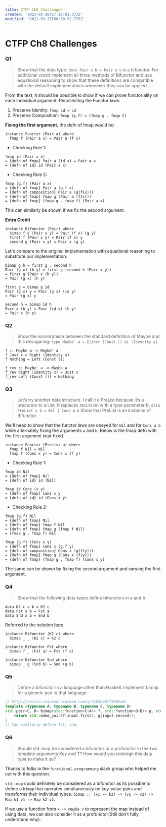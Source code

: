 ```yaml
---
title: CTFP Ch8 Challenges
created: '2021-03-26T17:18:01.373Z'
modified: '2021-03-27T00:38:52.775Z'
---
```


# CTFP Ch8 Challenges

### Q1
> Show that the data type:
```data Pair a b = Pair a b```
is a bifunctor. 
For additional credit implement all three methods of Bifunctor and use equational reasoning to show that these definitions are compatible with the default implementations whenever they can be applied.

From the text, it should be possible to show if we can prove functoriality on each individual argument.
Recollecting the Functor laws:
1. Preserve Identity: `fmap id = id`
2. Preserve Composition: `fmap (g.f) = (fmap g . fmap f)`

**Fixing the first argument**, the defn of fmap would be:
```
instance Functor (Pair a) where
  fmap f (Pair a x) = Pair a (f x)
```
- Checking Rule 1:
```
fmap id (Pair a x)
= {defn of fmap} Pair a (id x) = Pair a x
= {defn of id} id (Pair a x)
```
- Checking Rule 2:
```
fmap (g.f) (Pair a x)
= {defn of fmap} Pair a (g.f x)
= {defn of composition} Pair a (g(f(x)))
= {defn of fmap} fmap g (Pair a (f(x)))
= {defn of fmap} (fmap g . fmap f) (Pair a x)
``` 
This can similarly be shown if we fix the second argument.

**Extra Credit**
```
instance Bifunctor (Pair) where
  bimap f g (Pair x y) = Pair (f x) (g y)
  first f (Pair x y) = Pair (f x) y
  second g (Pair x y) = Pair x (g y)
```

Let's compare to the original implementation with equational reasoning to substitute our implementation:
```
bimap g h = first g . second h
Pair (g x) (h y) = first g (second h (Pair x y))
= first g (Pair x (h y))
= Pair (g x) (h y)

first g = bimap g id
Pair (g x) y = Pair (g x) (id y)
= Pair (g x) y

second h = bimap id h
Pair x (h y) = Pair (id x) (h y)
= Pair x (h y)
```

### Q2
> Show the isomorphism between the standard definition of Maybe and this desugaring:
`type Maybe' a = Either (Const () a) (Identity a)`

```
f :: Maybe a -> Maybe' a
f Just x = Right (Identity x)
f Nothing = Left (Const ())

f_rev :: Maybe' a -> Maybe a
f_rev Right (Identity x) = Just x
f_rev Left (Const ()) = Nothing
```

### Q3
> Let’s try another data structure. I call it a PreList because it’s a precursor to a List. It replaces recursion with a type parameter b.
`data PreList a b = Nil | Cons a b`
Show that PreList is an instance of Bifunctor.

We'll need to show that the functor laws are obeyed for `Nil` and for `Cons a b` while alternately fixing the arguments `a` and `b`. Below is the fmap defn with the first argument kept fixed.
```
instance Functor (PreList a) where
  fmap f Nil = Nil
  fmap f (Cons x y) = Cons x (f y)
```
- Checking Rule 1:
```
fmap id Nil
= {defn of fmap} Nil
= {defn of id} id (Nil)

fmap id Cons (x y)
= {defn of fmap} Cons x y
= {defn of id} id (Cons x y)
```
- Checking Rule 2:
```
fmap (g.f) Nil
= {defn of fmap} Nil
= {defn of fmap} fmap f Nil
= {defn of fmap} fmap g (fmap f Nil)
= (fmap g . fmap f) Nil

fmap (g.f) (Cons x y)
= {defn of fmap} Cons x (g.f y)
= {defn of composition} Cons x (g(f(y)))
= {defn of fmap} fmap g (Cons x (f(y)))
= {defn of fmap} (fmap g . fmap f) (Cons x y)
```
The same can be shown by fixing the second argument and varying the first argument.

### Q4
> Show that the following data types define bifunctors in a and b:
```
data K2 c a b = K2 c
data Fst a b = Fst a
data Snd a b = Snd b
```
Referred to the solution [here](https://github.com/awalterschulze/category-theory-for-programmers-challenges/blob/master).
```
instance Bifunctor (K2 c) where
  bimap _ _ (K2 c) = K2 c

instance Bifunctor Fst where
  bimap f _ (Fst a) = Fst (f a)

instance Bifunctor Snd where
  bimap _ g (Snd b) = Snd (g b)
```

### Q5
> Define a bifunctor in a language other than Haskell. Implement bimap for a generic pair in that language.

```cpp
// http://coliru.stacked-crooked.com/a/74b3eb01f3662a0c
template <typename A, typename B, typename C, typename D>
std::pair<C, D> bimap(std::function<C(A)> f, std::function<D(B)> g, std::pair<A, B> input) {
    return std::make_pair(f(input.first), g(input.second));
}
// Can similarly define fst, snd.
```

### Q6
> Should std::map be considered a bifunctor or a profunctor in the two template arguments Key and T? How would you redesign this data type to make it so?

Thanks to folks in the `functional-programming` slack group who helped me out with this question.

`std::map` could definitely be considered as a bifunctor as its possible to define a `bimap` that operates simultaneously on key-value pairs and transforms their individual types.
`bimap :: (k1 -> k2) -> (v1 -> v2) -> Map k1 v1 -> Map k2 v2`.

If we use a function from `k -> Maybe v` to represent the map instead of using data, we can also consider it as a profunctor(Still don't fully understand why).
